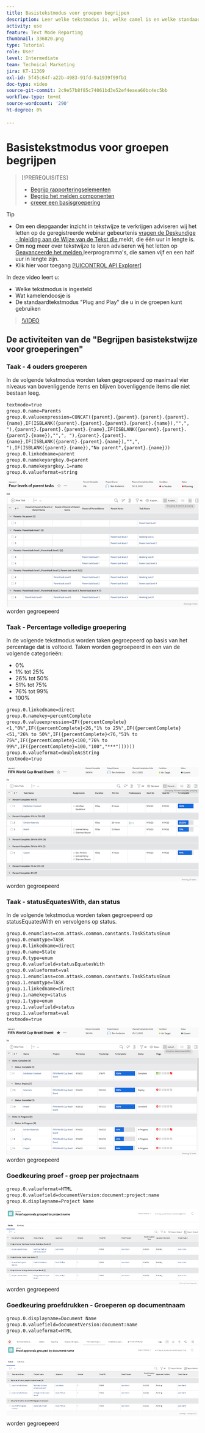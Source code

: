 ```yaml
---
title: Basistekstmodus voor groepen begrijpen
description: Leer welke tekstmodus is, welke camel is en welke standaardtekstmodus u kunt gebruiken in uw groepen in Workfront.
activity: use
feature: Text Mode Reporting
thumbnail: 336820.png
type: Tutorial
role: User
level: Intermediate
team: Technical Marketing
jira: KT-11369
exl-id: 5f45c64f-a22b-4983-91fd-9a1939f99fb1
doc-type: video
source-git-commit: 2c9e57b8f85c74061bd3e52ef4eaea60bc4ec5bb
workflow-type: tm+mt
source-wordcount: '290'
ht-degree: 0%

---
```


# Basistekstmodus voor groepen begrijpen

>[!PREREQUISITES]
>
>* [ Begrijp rapporteringselementen ](https://experienceleague.adobe.com/docs/workfront-learn/tutorials-workfront/reporting/basic-reporting/reporting-elements.html?lang=nl-NL)
>* [ Begrijp het melden componenten ](https://experienceleague.adobe.com/docs/workfront-learn/tutorials-workfront/reporting/basic-reporting/reporting-components.html?lang=nl-NL)
>* [ creeer een basisgroepering ](https://experienceleague.adobe.com/docs/workfront-learn/tutorials-workfront/reporting/basic-reporting/create-a-basic-grouping.html?lang=nl-NL)


>[!TIP]
>
>* Om een diepgaander inzicht in tekstwijze te verkrijgen adviseren wij het letten op de geregistreerde webinar gebeurtenis [ vragen de Deskundige - Inleiding aan de Wijze van de Tekst die ](https://experienceleague.adobe.com/docs/workfront-events/events/reporting-and-dashboards/introduction-to-text-mode-reporting.html?lang=nl-NL) meldt, die één uur in lengte is.
>* Om nog meer over tekstwijze te leren adviseren wij het letten op [ Geavanceerde het melden ](https://experienceleague.adobe.com/docs/workfront-learn/tutorials-workfront/reporting/advanced-reporting/welcome-to-advanced-reporting.html?lang=nl-NL) leerprogramma&#39;s, die samen vijf en een half uur in lengte zijn.
>* Klik hier voor toegang [[!UICONTROL API Explorer] ](https://developer.adobe.com/workfront/api-explorer/)

In deze video leert u:

* Welke tekstmodus is ingesteld
* Wat kamelendoosje is
* De standaardtekstmodus &quot;Plug and Play&quot; die u in de groepen kunt gebruiken

>[!VIDEO](https://video.tv.adobe.com/v/3428982/?quality=12&learn=on&captions=dut)

## De activiteiten van de &quot;Begrijpen basistekstwijze voor groeperingen&quot;

### Taak - 4 ouders groeperen

In de volgende tekstmodus worden taken gegroepeerd op maximaal vier niveaus van bovenliggende items en blijven bovenliggende items die niet bestaan leeg.

```
textmode=true
group.0.name=Parents
group.0.valueexpression=CONCAT({parent}.{parent}.{parent}.{parent}.{name},IF(ISBLANK({parent}.{parent}.{parent}.{parent}.{name}),"",", "),{parent}.{parent}.{parent}.{name},IF(ISBLANK({parent}.{parent}.{parent}.{name}),"",", "),{parent}.{parent}.{name},IF(ISBLANK({parent}.{parent}.{name}),"",", "),IF(ISBLANK({parent}.{name}),"No parent",{parent}.{name}))
group.0.linkedname=parent
group.0.namekeyargkey.0=parent
group.0.namekeyargkey.1=name
group.0.valueformat=string
```

![ het schermbeeld dat van A projecttaken toont die door 4 ouders ](assets/4-parents-grouping.png) worden gegroepeerd


### Taak - Percentage volledige groepering

In de volgende tekstmodus worden taken gegroepeerd op basis van het percentage dat is voltooid. Taken worden gegroepeerd in een van de volgende categorieën:

* 0%
* 1% tot 25%
* 26% tot 50%
* 51% tot 75%
* 76% tot 99%
* 100%

```
group.0.linkedname=direct
group.0.namekey=percentComplete
group.0.valueexpression=IF({percentComplete}<1,"0%",IF({percentComplete}<26,"1% to 25%",IF({percentComplete}<51,"26% to 50%",IF({percentComplete}<76,"51% to 75%",IF({percentComplete}<100,"76% to 99%",IF({percentComplete}=100,"100","***"))))))
group.0.valueformat=doubleAsString
textmode=true
```

![ het schermbeeld dat van A projecttaken toont die door percent volledig ](assets/percent-complete-grouping.png) worden gegroepeerd

### Taak - statusEquatesWith, dan status

In de volgende tekstmodus worden taken gegroepeerd op statusEquatesWith en vervolgens op status.

```
group.0.enumclass=com.attask.common.constants.TaskStatusEnum
group.0.enumtype=TASK
group.0.linkedname=direct
group.0.name=State
group.0.type=enum
group.0.valuefield=statusEquatesWith
group.0.valueformat=val
group.1.enumclass=com.attask.common.constants.TaskStatusEnum
group.1.enumtype=TASK
group.1.linkedname=direct
group.1.namekey=status
group.1.type=enum
group.1.valuefield=status
group.1.valueformat=val
textmode=true
```

![ het schermbeeld dat van A projecttaken toont die door statusEquatesWith ](assets/status-equates-with.png) worden gegroepeerd


### Goedkeuring proef - groep per projectnaam

```
group.0.valueformat=HTML
group.0.valuefield=documentVersion:document:project:name
group.0.displayname=Project Name
```

![ het schermbeeld dat van A goedkeuringen van het Bewijs toont die door projectnaam ](assets/proof-approvals-grouped-by-project-name.png) worden gegroepeerd


### Goedkeuring proefdrukken - Groeperen op documentnaam

```
group.0.displayname=Document Name
group.0.valuefield=documentVersion:document:name
group.0.valueformat=HTML
```

![ het schermbeeld dat van A goedkeuringen van het Bewijs toont die door projectnaam ](assets/proof-approvals-grouped-by-doc-name.png) worden gegroepeerd


